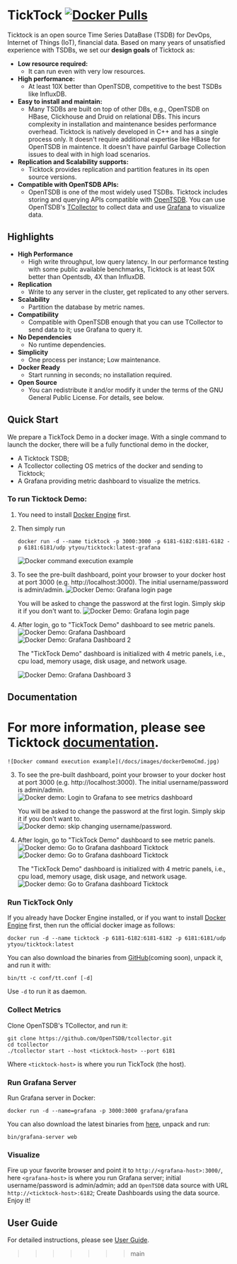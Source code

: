 # TickTock [![Docker Pulls](https://img.shields.io/docker/pulls/ytyou/ticktock)](https://hub.docker.com/r/ytyou/ticktock)

Ticktock is an open source Time Series DataBase (TSDB) for DevOps, Internet of Things (IoT), financial data. Based on many years of unsatisfied experience with TSDBs, we set our **design goals** of Ticktock as:

* **Low resource required:**
  - It can run even with very low resources.
* **High performance:** 
  - At least 10X better than OpenTSDB, competitive to the best TSDBs like InfluxDB.
* **Easy to install and maintain:** 
  - Many TSDBs are built on top of other DBs, e.g., OpenTSDB on HBase, Clickhouse and Druid on relational DBs. This incurs complexity in installation and maintenance besides performance overhead. Ticktock is natively developed in C++ and has a single process only. It doesn't require additional expertise like HBase for OpenTSDB in maintence. It doesn't have painful Garbage Collection issues to deal with in high load scenarios.
* **Replication and Scalability supports:**
  - Ticktock provides replication and partition features in its open source versions.
* **Compatible with OpenTSDB APIs:** 
  - OpenTSDB is one of the most widely used TSDBs. Ticktock includes storing and querying APIs compatible with [OpenTSDB](http://opentsdb.net). You can use OpenTSDB's [TCollector](https://github.com/OpenTSDB/tcollector) to collect data and use [Grafana](https://grafana.com) to visualize data.

## Highlights

* **High Performance** 
  - High write throughput, low query latency. In our performance testing with some public available benchmarks, Ticktock is at least 50X better than Opentsdb, 4X than InfluxDB.
* **Replication** 
  - Write to any server in the cluster, get replicated to any other servers.
* **Scalability** 
  - Partition the database by metric names.
* **Compatibility** 
  - Compatible with OpenTSDB enough that you can use TCollector to send data to it; use Grafana to query it.
* **No Dependencies** 
  - No runtime dependencies.
* **Simplicity** 
  - One process per instance; Low maintenance.
* **Docker Ready** 
  - Start running in seconds; no installation required.
* **Open Source** 
  - You can redistribute it and/or modify it under the terms of the GNU General Public License. For details, see below.


## Quick Start

We prepare a TickTock Demo in a docker image. With a single command to launch the docker, there will be a fully functional demo in the docker,
- A Ticktock TSDB; 
- A Tcollector collecting OS metrics of the docker and sending to Ticktock; 
- A Grafana providing metric dashboard to visualize the metrics.

### To run Ticktock Demo:

1. You need to install [Docker Engine](https://docs.docker.com/engine/install/) first. 
2. Then simply run

       docker run -d --name ticktock -p 3000:3000 -p 6181-6182:6181-6182 -p 6181:6181/udp ytyou/ticktock:latest-grafana
    
   ![Docker command execution example](/docs/images/dockerDemoCmd.jpg)
    
3. To see the pre-built dashboard, point your browser to your docker host at port 3000 (e.g. http://localhost:3000).
   The initial username/password is admin/admin. 
   ![Docker Demo: Grafana login page](/docs/images/dockerDemoLogin1.jpg)

   You will be asked to change the password at the first login. Simply skip it if you don't want to.
   ![Docker Demo: Grafana login page](/docs/images/dockerDemoLogin2.jpg)
 
4. After login, go to "TickTock Demo" dashboard to see metric panels.
   ![Docker Demo: Grafana Dashboard](/docs/images/dockerDemoDashboard1.jpg)
   ![Docker Demo: Grafana Dashboard 2](/docs/images/dockerDemoDashboard2.jpg)
 
   The "TickTock Demo" dashboard is initialized with 4 metric panels, i.e., cpu load, memory usage, disk usage, and network usage.
   
   ![Docker Demo: Grafana Dashboard 3](/docs/images/dockerDemoDashboard3.jpg)

## Documentation

For more information, please see Ticktock [documentation](https://github.com/ytyou/ticktock/wiki/User-Guide).
=======
    ![Docker command execution example](/docs/images/dockerDemoCmd.jpg)
        
3. To see the pre-built dashboard, point your browser to your docker host at port 3000 (e.g. http://localhost:3000).
   The initial username/password is admin/admin. 
    ![Docker demo: Login to Grafana to see metrics dashboard](/docs/images/dockerDemoLogin1.jpg)

   You will be asked to change the password at the first login. Simply skip it if you don't want to.
    ![Docker demo: skip changing username/password.](/docs/images/dockerDemoLogin2.jpg)
 
4. After login, go to "TickTock Demo" dashboard to see metric panels.
    ![Docker demo: Go to Grafana dashboard Ticktock](/docs/images/dockerDemoDashboard1.jpg)
    ![Docker demo: Go to Grafana dashboard Ticktock](/docs/images/dockerDemoDashboard2.jpg)
 
   The "TickTock Demo" dashboard is initialized with 4 metric panels, i.e., cpu load, memory usage, disk usage, and network usage.
    ![Docker demo: Go to Grafana dashboard Ticktock](/docs/images/dockerDemoDashboard3.jpg)

### Run TickTock Only

If you already have Docker Engine installed, or if you want to install
[Docker Engine](https://docs.docker.com/engine/install/) first, then run the official docker image as follows:

    docker run -d --name ticktock -p 6181-6182:6181-6182 -p 6181:6181/udp ytyou/ticktock:latest

You can also download the binaries from [GitHub](https://github.com/ytyou/ticktock/releases)(coming soon),
unpack it, and run it with:

    bin/tt -c conf/tt.conf [-d]

Use `-d` to run it as daemon.

### Collect Metrics

Clone OpenTSDB's TCollector, and run it:

    git clone https://github.com/OpenTSDB/tcollector.git
    cd tcollector
    ./tcollector start --host <ticktock-host> --port 6181

Where `<ticktock-host>` is where you run TickTock (the host).

### Run Grafana Server

Run Grafana server in Docker:

    docker run -d --name=grafana -p 3000:3000 grafana/grafana

You can also download the latest binaries from [here](https://grafana.com/grafana/download),
unpack and run:

    bin/grafana-server web

### Visualize

Fire up your favorite browser and point it to `http://<grafana-host>:3000/`, here `<grafana-host>`
is where you run Grafana server; initial username/password is admin/admin; add an `OpenTSDB` data source
with URL `http://<ticktock-host>:6182`; Create Dashboards using the data source. Enjoy it!


## User Guide

For detailed instructions, please see [User Guide](https://github.com/ytyou/ticktock/wiki/User-Guide).
>>>>>>> main
